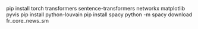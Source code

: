 pip install torch transformers sentence-transformers networkx matplotlib pyvis pip install python-louvain
pip install spacy
python -m spacy download fr_core_news_sm
